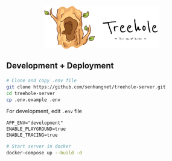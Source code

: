 <p align="center"><img src="./assets/treehole-en.png" width="60%"></p>

## Development + Deployment

```bash
# Clone and copy .env file
git clone https://github.com/senhungnet/treehole-server.git
cd treehole-server
cp .env.example .env
```

For development, edit `.env` file

```.env
APP_ENV="development"
ENABLE_PLAYGROUND=true
ENABLE_TRACING=true
```

```bash
# Start server in docker
docker-compose up --build -d
```
